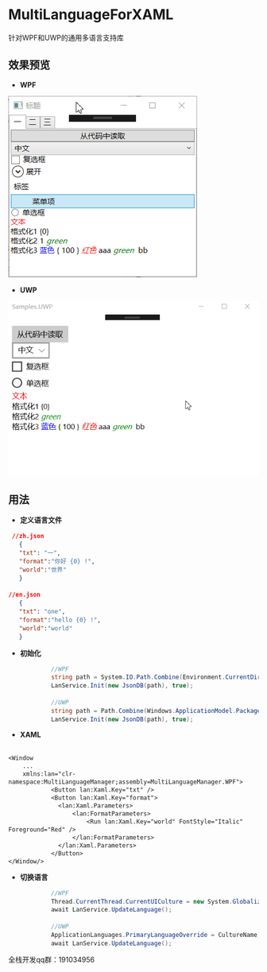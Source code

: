 # MultiLanguageForXAML
针对WPF和UWP的通用多语言支持库

## 效果预览
* **WPF**

![steup](https://raw.githubusercontent.com/DaZiYuan/MultiLanguageForXAML/master/screenshots/WPF.gif)


* **UWP**

![steup](https://github.com/DaZiYuan/MultiLanguageForXAML/blob/master/screenshots/UWP.gif?raw=true)

## 用法

* **定义语言文件**
 ```json
  //zh.json
    {
    "txt": "一",
    "format":"你好 {0} !",
    "world":"世界"
    }

//en.json
    {
    "txt": "one",
    "format":"hello {0} !",
    "world":"world"
    }

 ```
* **初始化**
```csharp
            //WPF
            string path = System.IO.Path.Combine(Environment.CurrentDirectory, "Languages");
            LanService.Init(new JsonDB(path), true);
            
            //UWP
            string path = Path.Combine(Windows.ApplicationModel.Package.Current.InstalledLocation.Path, "Languages");
            LanService.Init(new JsonDB(path), true);
```

* **XAML**
```XAML

<Window
    ...
    xmlns:lan="clr-namespace:MultiLanguageManager;assembly=MultiLanguageManager.WPF">
            <Button lan:Xaml.Key="txt" />
            <Button lan:Xaml.Key="format">
              <lan:Xaml.Parameters>
                  <lan:FormatParameters>
                      <Run lan:Xaml.Key="world" FontStyle="Italic" Foreground="Red" />
                  </lan:FormatParameters>
              </lan:Xaml.Parameters>
            </Button>
</Window/>

```
* **切换语言**
```csharp
            //WPF
            Thread.CurrentThread.CurrentUICulture = new System.Globalization.CultureInfo(CultureName);
            await LanService.UpdateLanguage();
            
            //UWP
            ApplicationLanguages.PrimaryLanguageOverride = CultureName;
            await LanService.UpdateLanguage();
```

全栈开发qq群：191034956
